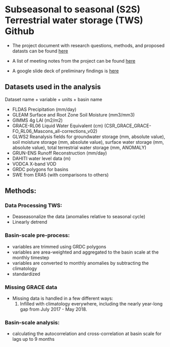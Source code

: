 # Subseasonal to seasonal (S2S) Terrestrial water storage (TWS) Github

- The project document with research questions, methods, and proposed datasts can be found [here](https://docs.google.com/document/d/1zxjAwmp0WKjTjrPXQ_zq9LG_gzlNKSq5iVJmAVhnPvg/edit)

- A list of meeting notes from the project can be found [here](https://docs.google.com/document/d/1qAJKye5W6mPPwAZFzEdG7rBslx4xFyBmhCC6v--O0zc/edit)

- A google slide deck of preliminary findings is [here](https://docs.google.com/presentation/d/1IsyFnAmGQ887-0ufJH2BVsX2p2lxu5W47H4boSAdrtA/edit#slide=id.g290c274fe44_0_12)

## Datasets used in the analysis
Dataset name + variable + units + basin name

- FLDAS Precipitation (mm/day)
- GLEAM Surface and Root Zone Soil Moisture (mm3/mm3)
- GIMMS 4g LAI (m2/m2)
- GRACE-RL06 Liquid Water Equivalent (cm) (CSR_GRACE_GRACE-FO_RL06_Mascons_all-corrections_v02)
- GLWS2 Reanalysis fields for groundwater storage (mm, absolute value), soil moisture storage (mm, absolute value), surface water storage (mm, absolute value), total terrestrial water storage (mm, ANOMALY)
- GRUN-ENS Runoff Reconstruction (mm/day)
- DAHITI water level data (m)
- VODCA X-band VOD
- GRDC polygons for basins
- SWE from ERA5 (with comparisons to others)

## Methods:

### Data Processing TWS:
- Deaseasonalize the data (anomalies relative to seasonal cycle)
- Linearly detrend

### Basin-scale pre-process:
- variables are trimmed using GRDC polygons
- variables are area-weighted and aggregated to the basin scale at the monthly timestep
- variables are converted to monthly anomalies by subtracting the climatology
- standardized
  
### Missing GRACE data
- Missing data is handled in a few different ways:
    1. Infilled with climatology everywhere, including the nearly year-long gap from July 2017 - May 2018. 

### Basin-scale analysis:
- calculating the autocorrelation and cross-correlation at basin scale for lags up to 9 months
